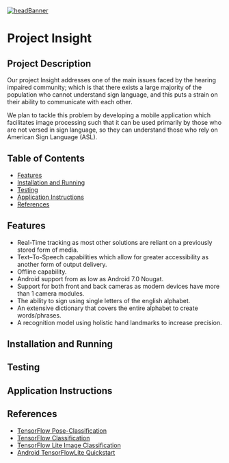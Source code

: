 [![headBanner](https://i.imgur.com/FrR9oGn.png)]()
# Project Insight
## Project Description
Our project Insight addresses one of the main issues faced by the hearing impaired community; which is that there exists a large majority of the population who cannot understand sign language, and this puts a strain on their ability to communicate with each other.

We plan to tackle this problem by developing a mobile application which facilitates image processing such that it can be used primarily by those who are not versed in sign language, so they can understand those who rely on American Sign Language (ASL). 
## Table of Contents
- [ Features ](#features)
- [ Installation and Running ](#i-r)
- [ Testing ](#testing)
- [ Application Instructions ](#instructions)
- [ References ](#references)

<a name="features"></a>
## Features
- Real-Time tracking as most other solutions are reliant on a previously stored form of media.
- Text–To-Speech capabilities which allow for greater accessibility as another form of output delivery.
- Offline capability.
- Android support from as low as Android 7.0 Nougat.
- Support for both front and back cameras as modern devices have more than 1 camera modules.
- The ability to sign using single letters of the english alphabet.
- An extensive dictionary that covers the entire alphabet to create words/phrases.
- A recognition model using holistic hand landmarks to increase precision.

<a name="i-r"></a>
## Installation and Running

<a name="testing"></a>
## Testing

<a name="instructions"></a>
## Application Instructions

<a name="references"></a>
## References
- [TensorFlow Pose-Classification](https://www.tensorflow.org/lite/tutorials/pose_classification)
- [TensorFlow Classification](https://www.tensorflow.org/tutorials/images/classification)
- [TensorFlow Lite Image Classification](https://www.tensorflow.org/lite/examples/image_classification/overview)
- [Android TensorFlowLite Quickstart](https://www.tensorflow.org/lite/guide/android)
